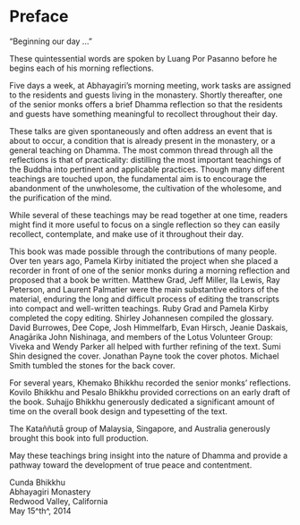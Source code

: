 # Preface

“Beginning our day ...”

These quintessential words are spoken by Luang Por Pasanno before he
begins each of his morning reflections.

Five days a week, at Abhayagiri’s morning meeting, work tasks are
assigned to the residents and guests living in the monastery. Shortly
thereafter, one of the senior monks offers a brief Dhamma reflection so
that the residents and guests have something meaningful to recollect
throughout their day.

These talks are given spontaneously and often address an event that is
about to occur, a condition that is already present in the monastery, or
a general teaching on Dhamma. The most common thread through all the
reflections is that of practicality: distilling the most important
teachings of the Buddha into pertinent and applicable practices. Though
many different teachings are touched upon, the fundamental aim is to
encourage the abandonment of the unwholesome, the cultivation of the
wholesome, and the purification of the mind.

While several of these teachings may be read together at one time,
readers might find it more useful to focus on a single reflection so
they can easily recollect, contemplate, and make use of it throughout
their day.

This book was made possible through the contributions of many people.
Over ten years ago, Pamela Kirby initiated the project when she placed a
recorder in front of one of the senior monks during a morning reflection
and proposed that a book be written. Matthew Grad, Jeff Miller, Ila
Lewis, Ray Peterson, and Laurent Palmatier were the main substantive
editors of the material, enduring the long and difficult process of
editing the transcripts into compact and well-written teachings. Ruby
Grad and Pamela Kirby completed the copy editing. Shirley Johannesen
compiled the glossary. David Burrowes, Dee Cope, Josh Himmelfarb, Evan
Hirsch, Jeanie Daskais, Anagārika John Nishinaga, and members of the
Lotus Volunteer Group: Viveka and Wendy Parker all helped with further
refining of the text. Sumi Shin designed the cover. Jonathan Payne took
the cover photos. Michael Smith tumbled the stones for the back cover.

For several years, Khemako Bhikkhu recorded the senior monks’
reflections. Kovilo Bhikkhu and Pesalo Bhikkhu provided corrections on
an early draft of the book. Suhajjo Bhikkhu generously dedicated a
significant amount of time on the overall book design and typesetting of
the text.

The Kataññutā group of Malaysia, Singapore, and Australia generously
brought this book into full production.

May these teachings bring insight into the nature of Dhamma and provide
a pathway toward the development of true peace and contentment.

Cunda Bhikkhu\
Abhayagiri Monastery\
Redwood Valley, California\
May 15^th^, 2014

